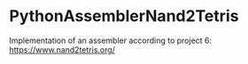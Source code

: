 # PythonAssemblerNand2Tetris

Implementation of an assembler according to project 6: https://www.nand2tetris.org/
